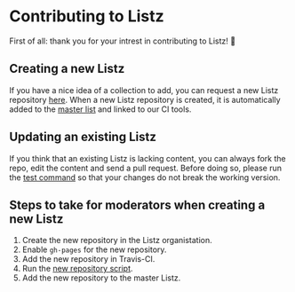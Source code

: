 # Contributing to Listz

First of all: thank you for your intrest in contributing to Listz! 🎉

## Creating a new Listz

If you have a nice idea of a collection to add, you can request a new Listz repository [here](https://github.com/listz/listz/issues/new?template=request-a-new-listz-repository.md). When a new Listz repository is created, it is automatically added to the [master list](https://github.com/listz/listz-all) and linked to our CI tools.

## Updating an existing Listz

If you think that an existing Listz is lacking content, you can always fork the repo, edit the content and send a pull request. Before doing so, please run the [test command](https://github.com/listz/listz-template#how-to-use) so that your changes do not break the working version.

## Steps to take for moderators when creating a new Listz

1. Create the new repository in the Listz organistation.
2. Enable `gh-pages` for the new repository.
3. Add the new repository in Travis-CI.
4. Run the [new repository script](https://github.com/listz/listz-template/blob/master/new.sh).
5. Add the new repository to the master Listz.
